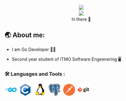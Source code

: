 
<div id="header" align="center">
  <img src="https://i.giphy.com/media/v1.Y2lkPTc5MGI3NjExZ21mbTRqeGhtYjUxZHF0ZHJsajN0bnFldGRlM2I1NXhjM21nencwdiZlcD12MV9pbnRlcm5hbF9naWZfYnlfaWQmY3Q9Zw/cTQFuTARBgo6F0hoxS/giphy.gif" width="300"/>
</div>

<div id="badges", align='center'>
  <a href="https://t.me/without_concept">
    <img src="https://img.shields.io/badge/Telegram-blue?logo=telegram&logoColor=white&style=for-the-badge"/>
  </a>
</div>

<div id="header" align="center">
     hi there 👋
</div>

## 🌏 About me:
  - I am Go Developer 👨‍💻
  
  - Second year student of ITMO Software Engeenering 🖥

### :hammer_and_wrench: Languages and Tools :

  <div>
  <img src="https://github.com/devicons/devicon/blob/master/icons/go/go-original-wordmark.svg" title="Go" alt="Go" width="40" height="40"/>&nbsp;
  <img src="https://github.com/devicons/devicon/blob/master/icons/c/c-original.svg" title="C/C++" alt="C/C++" width="40" height="40"/>&nbsp;
  <img src="https://github.com/devicons/devicon/blob/master/icons/linux/linux-original.svg" title="Linux" alt="Linux" width="40" height="40"/>&nbsp;
  <img src="https://github.com/devicons/devicon/blob/master/icons/postgresql/postgresql-original.svg" title="PostgreSQL" alt="PostgreSQL" width="40" height="40"/>&nbsp;
  <img src="https://github.com/devicons/devicon/blob/master/icons/postman/postman-original.svg" title="PostgreSQL" alt="PostgreSQL" width="40" height="40"/>&nbsp;
  <img src="https://github.com/devicons/devicon/blob/master/icons/git/git-original-wordmark.svg" title="Git" **alt="Git" width="40" height="40"/>
</div>
  

